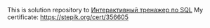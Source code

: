 This is solution repository to [Интерактивный тренажер по SQL](https://stepik.org/course/63054)
My certificate: https://stepik.org/cert/356605
